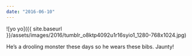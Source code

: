 ```yaml
---
date: "2016-06-10"
---
```


![yo yo]({{ site.baseurl }}/assets/images/2016/tumblr_o8ktp4092u1r16syio1_1280-768x1024.jpg)

He’s a drooling monster these days so he wears these bibs. Jaunty!
